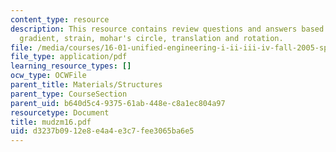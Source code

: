 ```yaml
---
content_type: resource
description: This resource contains review questions and answers based on strain elogation,
  gradient, strain, mohar's circle, translation and rotation.
file: /media/courses/16-01-unified-engineering-i-ii-iii-iv-fall-2005-spring-2006/d3237b0912e8e4a4e3c7fee3065ba6e5_mudzm16.pdf
file_type: application/pdf
learning_resource_types: []
ocw_type: OCWFile
parent_title: Materials/Structures
parent_type: CourseSection
parent_uid: b640d5c4-9375-61ab-448e-c8a1ec804a97
resourcetype: Document
title: mudzm16.pdf
uid: d3237b09-12e8-e4a4-e3c7-fee3065ba6e5
---
```

